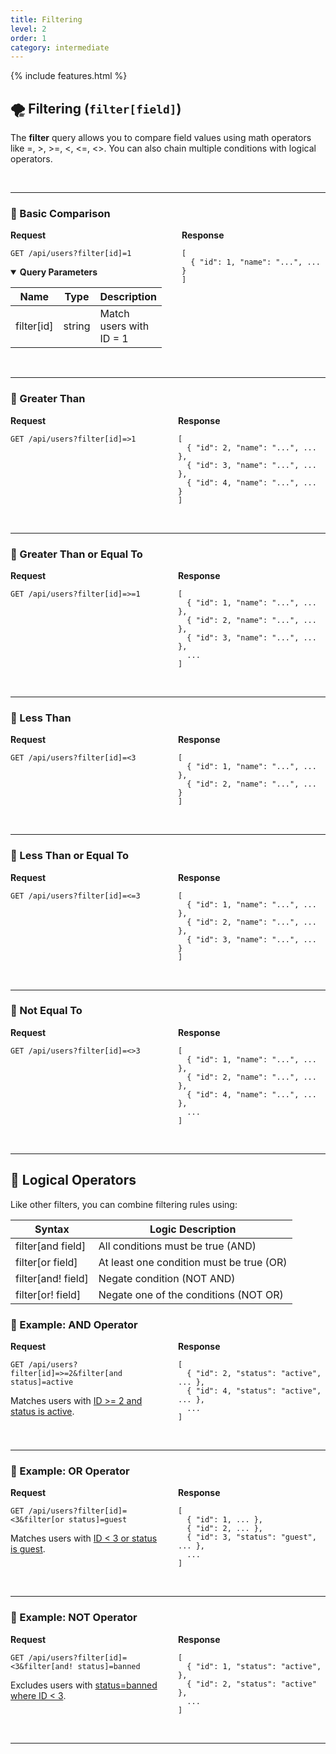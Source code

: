 ```yaml
---
title: Filtering
level: 2
order: 1
category: intermediate
---
```


{% include features.html %}

## 🌪️ Filtering (`filter[field]`)

The **filter** query allows you to compare field values using math operators like =, >, >=, <, <=, <>. You can also chain multiple conditions with logical operators.

<br>

---

### 🔹 Basic Comparison

<div style="display: flex; gap: 2rem; align-items: flex-start;" class="req-res">

<div style="flex: 1;" class="highlight">
<strong>Request</strong>

<pre class="highlight"><code>GET /api/users?filter[id]=1</code></pre>

<!-- <sup>Where <ins>id</ins> is the target field for filtering, and <ins>3,7</ins> represent the minimum and maximum bounds of the range.</sup> -->

<details open class="sup">
<summary><strong>Query Parameters</strong></summary>

| Name       | Type   | Description             |
|------------|--------|-------------------------|
| filter[id] | string | Match users with ID = 1 |
</details>

</div>

<div style="flex: 1;">
<strong>Response</strong>

<pre><code>[
  { "id": 1, "name": "...", ... }
]
</code></pre>
</div>

</div>

<br>

---

### 🔹 Greater Than

<div style="display: flex; gap: 2rem; align-items: flex-start;" class="req-res">

<div style="flex: 1;" class="highlight">
<strong>Request</strong>

<pre class="highlight"><code>GET /api/users?filter[id]=>1</code></pre>

<!-- <sup>Where <ins>id</ins> is the target field for filtering, and <ins>3,7</ins> represent the minimum and maximum bounds of the range.</sup> -->

</div>

<div style="flex: 1;">
<strong>Response</strong>

<pre><code>[
  { "id": 2, "name": "...", ... },
  { "id": 3, "name": "...", ... },
  { "id": 4, "name": "...", ... }
]
</code></pre>
</div>

</div>

<br>

---

### 🔹 Greater Than or Equal To

<div style="display: flex; gap: 2rem; align-items: flex-start;" class="req-res">

<div style="flex: 1;" class="highlight">
<strong>Request</strong>

<pre class="highlight"><code>GET /api/users?filter[id]=>=1</code></pre>

<!-- <sup>Where <ins>id</ins> is the target field for filtering, and <ins>3,7</ins> represent the minimum and maximum bounds of the range.</sup> -->

</div>

<div style="flex: 1;">
<strong>Response</strong>

<pre><code>[
  { "id": 1, "name": "...", ... },
  { "id": 2, "name": "...", ... },
  { "id": 3, "name": "...", ... },
  ...
]
</code></pre>
</div>

</div>

<br>

---

### 🔹 Less Than

<div style="display: flex; gap: 2rem; align-items: flex-start;" class="req-res">

<div style="flex: 1;" class="highlight">
<strong>Request</strong>

<pre class="highlight"><code>GET /api/users?filter[id]=<3</code></pre>

<!-- <sup>Where <ins>id</ins> is the target field for filtering, and <ins>3,7</ins> represent the minimum and maximum bounds of the range.</sup> -->

</div>

<div style="flex: 1;">
<strong>Response</strong>

<pre><code>[
  { "id": 1, "name": "...", ... },
  { "id": 2, "name": "...", ... }
]
</code></pre>
</div>

</div>

<br>

---

### 🔹 Less Than or Equal To

<div style="display: flex; gap: 2rem; align-items: flex-start;" class="req-res">

<div style="flex: 1;" class="highlight">
<strong>Request</strong>

<pre class="highlight"><code>GET /api/users?filter[id]=<=3</code></pre>

<!-- <sup>Where <ins>id</ins> is the target field for filtering, and <ins>3,7</ins> represent the minimum and maximum bounds of the range.</sup> -->

</div>

<div style="flex: 1;">
<strong>Response</strong>

<pre><code>[
  { "id": 1, "name": "...", ... },
  { "id": 2, "name": "...", ... },
  { "id": 3, "name": "...", ... }
]
</code></pre>
</div>

</div>

<br>

---

### 🔹 Not Equal To

<div style="display: flex; gap: 2rem; align-items: flex-start;" class="req-res">

<div style="flex: 1;" class="highlight">
<strong>Request</strong>

<pre class="highlight"><code>GET /api/users?filter[id]=<>3</code></pre>

<!-- <sup>Where <ins>id</ins> is the target field for filtering, and <ins>3,7</ins> represent the minimum and maximum bounds of the range.</sup> -->

</div>

<div style="flex: 1;">
<strong>Response</strong>

<pre><code>[
  { "id": 1, "name": "...", ... },
  { "id": 2, "name": "...", ... },
  { "id": 4, "name": "...", ... },
  ...
]
</code></pre>
</div>

</div>

<br>

---

## 🧠 Logical Operators

Like other filters, you can combine filtering rules using:

| Syntax             | Logic Description                        |
|--------------------|------------------------------------------|
| filter[and field]  | All conditions must be true (AND)        |
| filter[or field]   | At least one condition must be true (OR) |
| filter[and! field] | Negate condition (NOT AND)               |
| filter[or! field]  | Negate one of the conditions (NOT OR)    |

### 🔸 Example: AND Operator

<div style="display: flex; gap: 2rem; align-items: flex-start;" class="req-res">

<div style="flex: 1;" class="highlight">
<strong>Request</strong>

<pre class="highlight"><code>GET /api/users?filter[id]=>=2&filter[and status]=active</code></pre>

Matches users with <ins>ID >= 2 and status is active</ins>.

</div>

<div style="flex: 1;">
<strong>Response</strong>

<pre><code>[
  { "id": 2, "status": "active", ... },
  { "id": 4, "status": "active", ... },
  ...
]
</code></pre>
</div>

</div>

<br>

---

### 🔸 Example: OR Operator

<div style="display: flex; gap: 2rem; align-items: flex-start;" class="req-res">

<div style="flex: 1;" class="highlight">
<strong>Request</strong>

<pre class="highlight"><code>GET /api/users?filter[id]=<3&filter[or status]=guest</code></pre>

Matches users with <ins>ID < 3 or status is guest</ins>.

</div>

<div style="flex: 1;">
<strong>Response</strong>

<pre><code>[
  { "id": 1, ... },
  { "id": 2, ... },
  { "id": 3, "status": "guest", ... },
  ...
]
</code></pre>
</div>

</div>

<br>

---

### 🔸 Example: NOT Operator

<div style="display: flex; gap: 2rem; align-items: flex-start;" class="req-res">

<div style="flex: 1;" class="highlight">
<strong>Request</strong>

<pre class="highlight"><code>GET /api/users?filter[id]=<3&filter[and! status]=banned</code></pre>

Excludes users with <ins>status=banned where ID < 3</ins>.

</div>

<div style="flex: 1;">
<strong>Response</strong>

<pre><code>[
  { "id": 1, "status": "active", },
  { "id": 2, "status": "active" },
  ...
]
</code></pre>
</div>

</div>

<br>

---
